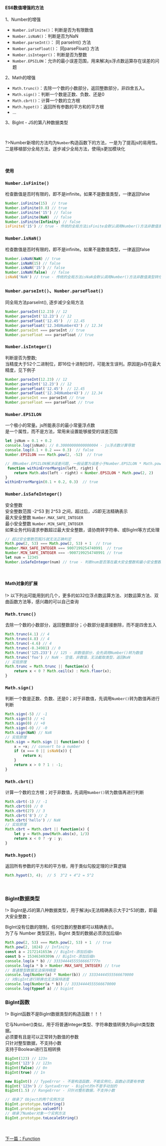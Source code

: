 #### ES6数值增强的方法

1、Number的增强
- `Number.isFinite()`：判断是否为有限数值
- `Number.isNaN()`：判断是否为NaN
- `Number.parseInt()`： 同 parseInt() 方法
- `Number.parseFloat()`： 同parseFloat() 方法
- `Number.isInteger()`：判断是否为整数
- `Number.EPSILON`：允许的最小误差范围，用来解决js浮点数运算存在误差的问题 <br>

2、Math的增强
- `Math.trunc()`：去除一个数的小数部分，返回整数部分，非四舍五入。
- `Math.sign()`：判断一个数是正数、负数、还是0
- `Math.cbrt()`：计算一个数的立方根
- `Math.hypot()`：返回所有参数的平方和的平方根
- ... <br>

3、BigInt - JS的第八种数据类型

<br>

?>Number新增的方法均为`Number`构造函数下的方法，一是为了提高js的易用性。二是移植部分全局方法，逐步减少全局方法，使得js更加模块化

&emsp;
#### 使用
### `Number.isFinite()`
检查数值是否时有限的，即不是infinite。如果不是数值类型，一律返回false
```javascript
Number.isFinite(15)  // true
Number.isFinite(0.8) // true
Number.isFinite('15') // false
Number.isFinite(NaN)  // false
Number.isFinite(Infinity) // false
isFinite('15') // true - 传统的全局方法isFinite会默认调用Number()方法非数值类型转化为数值再判断
```

### `Number.isNaN()`
检查数值是否时有限的，即不是infinite。如果不是数值类型，一律返回false
```javascript
Number.isNaN(NaN) // true
Number.isNaN(15) // false
Number.isNaN('15') // false
Number.isNaN(false)  // false
isNaN('NaN') // true - 传统的全局方法isNaN会默认调用Number()方法非数值类型转化为数值再判断
```

### `Number.parseInt()`、`Number.parseFloat()`
同全局方法parseInt(), 逐步减少全局方法
```javascript
Number.parseInt(12.23) // 12
Number.parseInt('12.23') // 12
Number.parseFloat('12.45')  // 12.45
Number.parseFloat('12.34bNumber43') // 12.34
Number.parseInt === parseInt // true
Number.parseFloat === parseFloat // true
```

### `Number.isInteger()`
判断是否为整数; <br>
当精度大于52个二进制位，即16位十进制位时，可能发生误判。原因是js存在最大精度，见下例子
```javascript
Number.parseInt(12.23) // 12
Number.parseInt('12.23') // 12
Number.parseFloat('12.45')  // 12.45
Number.parseFloat('12.34bNumber43') // 12.34
Number.parseInt === parseInt // true
Number.parseFloat === parseFloat // true
```


### `Number.EPSILON`
一个极小的常量。js所能表示的最小常量浮点数 <br>
是一个属性，而不是方法，常用来设置能够接受的误差范围
```javascript
let jsNum = 0.1 + 0.2
console.log(jsNum); // 0.30000000000000004 - js浮点数计算导致
console.log(0.1 + 0.2 === 0.3)  // false
Number.EPSILON === Math.pow(2, -52)  // true

// 用Number.EPSILON解决误差问题, 一般设置为误差小于Number.EPSILON * Math.pow(2, 2)即认为两个数相等
 function withinErrorMargin(left, right) {
    return Math.abs(left - right) < Number.EPSILON * Math.pow(2, 2)
}
withinErrorMargin(0.1 + 0.2, 0.3)  // true
```


### `Number.isSafeInteger()`
安全整数 <br>
安全整数范围 -2^53 到 2^53 之间，超过后，JS即无法精确表示 <br>
最大安全整数 `Number.MAX_SAFE_INTEGER` <br>
最小安全整数 `Number.MIN_SAFE_INTEGER` <br>
如果业务代码请求参数超过最大安全整数，请协商转字符串、或BigInt等方式处理 <br>
```javascript
// 超过安全整数范围JS就无法正确判定
Math.pow(2, 53) === Math.pow(2, 53) + 1  // true
Number.MAX_SAFE_INTEGER === 9007199254740991  // true
Number.MIN_SAFE_INTEGER === -9007199254740991 // true
let num = 12345
Number.isSafeInteger(num) // true - 判断num是否落在最大安全整数和最小安全整数之间
```
&emsp; <br>
#### Math对象的扩展
!> 以下列出可能用到的几个，更多的如32位浮点数运算方法、对数运算方法、双曲函数方法等，感兴趣的可以自己查询
### `Math.trunc()`
去除一个数的小数部分，返回整数部分；小数部分是直接删除，而不是四舍五入
```javascript
Math.trunc(4.1) // 4
Math.trunc(4.8) // 4
Math.trunc(-4.6) // 4
Math.trunc(-0.34981) // 0
Math.trunc('125.233') // 125 - 非数值部分，会先调用Number()转为数值
Math.trunc('foo') // NaN - 空值，非数值，无法截取类型，返回NaN
// 实现原理
Math.trunc = Math.trunc || function(x) {
    return x < 0 ? Math.ceil(x) : Math.floor(x);
}
```

### `Math.sign()`
判断一个数是正数、负数、还是0；对于非数值，先调用`Number()`转为数值再进行判断
```javascript
Math.sign(-5) // -1
Math.sign(5) // +1
Math.sign(0) // +0
Math.sign(-0) // -0
Math.sign(NaN) // NaN
// 实现原理
Math.sign = Math.sign || function(x) {
    x = +x; // convert to a number
    if (x === 0 || isNaN(x)) {
        return x;
    }
    return x > 0 ? 1 : -1;
}
```

### `Math.cbrt()`
计算一个数的立方根；对于非数值，先调用`Number()`转为数值再进行判断
```javascript
Math.cbrt(-1) // -1
Math.cbrt(0) // 0
Math.cbrt(27) // 3
Math.cbrt('8') // 2
Math.cbrt('hello') // NaN
// 实现原理
Math.cbrt = Math.cbrt || function(x) {
    let y = Math.pow(Math.abs(x), 1/3)
    return x < 0 ? -y : y;
}
```

### `Math.hypot()`
返回所有参数的平方和的平方根，用于类似勾股定理的计算逻辑
```javascript
Math.hypot(3, 4);  // 5  3^2 + 4^2 = 5^2
```

&emsp; <br>
### BigInt数据类型
!> BigInt是JS的第八种数据类型，用于解决js无法精确表示大于2^53的数，即最大安全整数；

BigInt没有位数的限制，任何位数的整数都可以精确表示。<br>
为了与 Number 类型区别，BigInt 类型的数据必须添加后缀n
```javascript
Math.pow(2, 53) === Math.pow(2, 53) + 1  // true
Math.pow(2, 1024) // Infinity
const a = 2172141653n // BigInt-添加后缀n
const b = 15346349309n // BigInt-添加后缀n
console.log(a * b) // 33334444555566667777n
console.log(a * b > Number.MAX_SAFE_INTEGER) // true
// 普通整型数据无法保持精度
console.log(Number(a) * Number(b)) // 33334444555566670000
// 对BigInt进行转换也无法保持进度
console.log(Number(a * b)) // 33334444555566670000
console.log(typeof a) // bigint
```

### BigInt函数
!> Bigint函数不是BigInt数据类型的构造函数！！！

它与Number()类似，用于将普通Integer类型、字符串数值转换为BigInt类型数据。 <br>
必须要有且是可以正常转为数值的参数 <br>
只针对整型数据，不支持小数 <br>
支持于Boolean进行互相转换
```javascript
BigInt(123) // 123n
BigInt('123') // 123n
BigInt(false) // 0n
BigInt(true) // 1n

new BigInt() // TypeError - 不是构造函数，不能实例化，函数必须要有参数
BigInt('123n') // SyntaxError - BigInt的n不是手动加的
BigInt(1.5) // RangeError - 只针对整形数据，不支持小数

// 继承了 Object的两个实例方法
BigInt.prototype.toString()
BigInt.prototype.valueOf()
// 继承了Number对象一个实例方法
BigInt.prototype.toLocaleString()
```


&emsp; <br/>
&emsp; <br/>
[下一篇：Function](/ES6/Function)